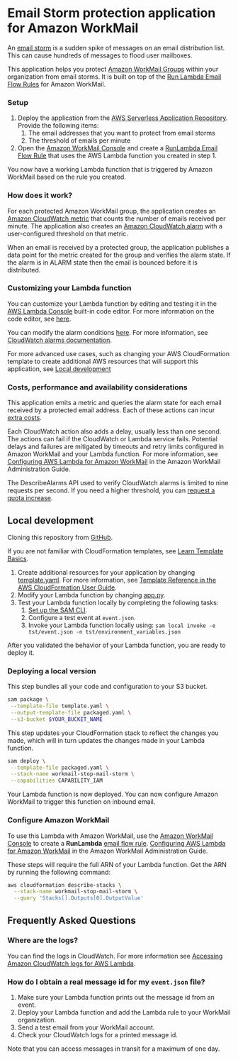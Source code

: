 # Email Storm protection application for Amazon WorkMail

An [email storm](https://en.wikipedia.org/wiki/Email_storm) is a sudden spike of messages on an email distribution list. This can cause hundreds of messages to flood user mailboxes.
 
This application helps you protect [Amazon WorkMail Groups](https://docs.aws.amazon.com/workmail/latest/adminguide/groups_overview.html) within your organization from email storms. It is built on top of the [Run Lambda Email Flow Rules](https://docs.aws.amazon.com/workmail/latest/adminguide/lambda.html#synchronous-rules) for Amazon WorkMail.

### Setup

1. Deploy the application from the [AWS Serverless Application Repository](https://serverlessrepo.aws.amazon.com/applications/arn:aws:serverlessrepo:us-east-1:489970191081:applications~workmail-stop-mail-storm). Provide the following items:
    1. The email addresses that you want to protect from email storms
    1. The threshold of emails per minute
1. Open the [Amazon WorkMail Console](https://console.aws.amazon.com/workmail/) and create a [RunLambda Email Flow Rule](https://docs.aws.amazon.com/workmail/latest/adminguide/lambda.html#synchronous-rules) that uses the AWS Lambda function you created in step 1.

You now have a working Lambda function that is triggered by Amazon WorkMail based on the rule you created.

### How does it work?

For each protected Amazon WorkMail group, the application creates an [Amazon CloudWatch metric](https://docs.aws.amazon.com/AmazonCloudWatch/latest/monitoring/working_with_metrics.html) that counts the number of emails received per minute. The application also creates an [Amazon CloudWatch alarm](https://docs.aws.amazon.com/AmazonCloudWatch/latest/monitoring/AlarmThatSendsEmail.html) with a user-configured threshold on that metric.

When an email is received by a protected group, the application publishes a data point for the metric created for the group and verifies the alarm state. If the alarm is in ALARM state then the email is bounced before it is distributed.

### Customizing your Lambda function
You can customize your Lambda function by editing and testing it in the [AWS Lambda Console](https://console.aws.amazon.com/lambda/home) built-in code editor. For more information on the code editor, see [here](https://docs.aws.amazon.com/lambda/latest/dg/code-editor.html).

You can modify the alarm conditions [here](https://github.com/aws-samples/amazon-workmail-lambda-templates/blob/master/workmail-stop-mail-storm/src/app.py#L51). For more information, see [CloudWatch alarms documentation](https://docs.aws.amazon.com/AmazonCloudWatch/latest/APIReference/API_PutMetricAlarm.html).

For more advanced use cases, such as changing your AWS CloudFormation template to create additional AWS resources that will support this application, see [Local development](#local-development)

### Costs, performance and availability considerations
This application emits a metric and queries the alarm state for each email received by a protected email address. Each of these actions can incur [extra costs](https://aws.amazon.com/cloudwatch/pricing/).

Each CloudWatch action also adds a delay, usually less than one second. The actions can fail if the CloudWatch or Lambda service fails. Potential delays and failures are mitigated by timeouts and retry limits configured in Amazon WorkMail and your Lambda function. For more information, see [Configuring AWS Lambda for Amazon WorkMail](https://docs.aws.amazon.com/workmail/latest/adminguide/lambda.html#synchronous-rules) in the Amazon WorkMail Administration Guide.

The DescribeAlarms API used to verify CloudWatch alarms is limited to nine requests per second. If you need a higher threshold, you can [request a quota increase](https://docs.aws.amazon.com/AmazonCloudWatch/latest/monitoring/cloudwatch_limits.html).

## Local development
Cloning this repository from [GitHub](https://github.com/aws-samples/amazon-workmail-lambda-templates).

If you are not familiar with CloudFormation templates, see [Learn Template Basics](https://docs.aws.amazon.com/AWSCloudFormation/latest/UserGuide/gettingstarted.templatebasics.html).

1. Create additional resources for your application by changing [template.yaml](https://github.com/aws-samples/workmail-stop-mail-storm/blob/master/workmail-stop-mail-storm/template.yaml). For more information, see [Template Reference in the AWS CloudFormation User Guide](https://docs.aws.amazon.com/AWSCloudFormation/latest/UserGuide/template-reference.html).
2. Modify your Lambda function by changing [app.py](https://github.com/aws-samples/amazon-workmail-lambda-templates/blob/master/workmail-stop-mail-storm/src/app.py).
3. Test your Lambda function locally by completing the following tasks:
    1. [Set up the SAM CLI](https://aws.amazon.com/serverless/sam/).
    2. Configure a test event at `event.json`.
    3. Invoke your Lambda function locally using:
        `sam local invoke -e tst/event.json -n tst/environment_variables.json`

After you validated the behavior of your Lambda function, you are ready to deploy it.

### Deploying a local version
This step bundles all your code and configuration to your S3 bucket.

```bash
sam package \
 --template-file template.yaml \
 --output-template-file packaged.yaml \
 --s3-bucket $YOUR_BUCKET_NAME
```

This step updates your CloudFormation stack to reflect the changes you made, which will in turn updates the changes made in your Lambda function.
```bash
sam deploy \
 --template-file packaged.yaml \
 --stack-name workmail-stop-mail-storm \
 --capabilities CAPABILITY_IAM
```
Your Lambda function is now deployed. You can now configure Amazon WorkMail to trigger this function on inbound email.

### Configure Amazon WorkMail
To use this Lambda with Amazon WorkMail, use the [Amazon WorkMail Console](https://console.aws.amazon.com/workmail/) to create a **RunLambda** [email flow rule](https://docs.aws.amazon.com/workmail/latest/adminguide/create-email-rules.html). [Configuring AWS Lambda for Amazon WorkMail](https://docs.aws.amazon.com/workmail/latest/adminguide/lambda.html#synchronous-rules) in the Amazon WorkMail Administration Guide. 

These steps will require the full ARN of your Lambda function. Get the ARN by running the following command:

```bash
aws cloudformation describe-stacks \
  --stack-name workmail-stop-mail-storm \
  --query 'Stacks[].Outputs[0].OutputValue'
```

## Frequently Asked Questions
### Where are the logs?
You can find the logs in CloudWatch. For more information see [Accessing Amazon CloudWatch logs for AWS Lambda](https://docs.aws.amazon.com/lambda/latest/dg/monitoring-cloudwatchlogs.html).

### How do I obtain a real message id for my `event.json` file?
1. Make sure your Lambda function prints out the message id from an event.
2. Deploy your Lambda function and add the Lambda rule to your WorkMail organization.
3. Send a test email from your WorkMail account.
4. Check your CloudWatch logs for a printed message id.

Note that you can access messages in transit for a maximum of one day.
